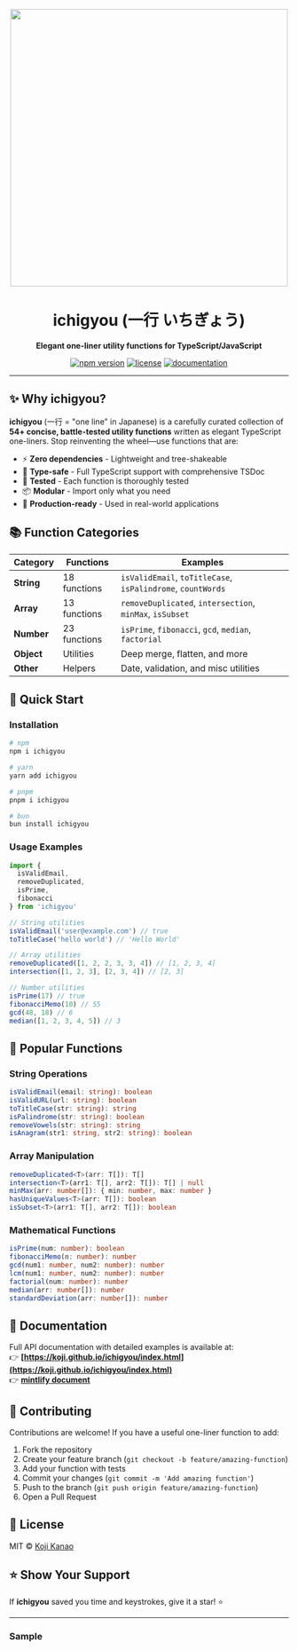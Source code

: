 <div align="center">
  <img src="https://github.com/koji/ichigyou/assets/474225/41f6b766-ce0f-432a-9d0e-49e459a1b1be" width="500" />
  
  <h1>ichigyou (一行 いちぎょう)</h1>
  
  <p><strong>Elegant one-liner utility functions for TypeScript/JavaScript</strong></p>
  
  <p>
    <a href="https://www.npmjs.com/package/ichigyou"><img src="https://img.shields.io/npm/v/ichigyou.svg" alt="npm version" /></a>
    <a href="https://github.com/koji/ichigyou/blob/main/LICENSE"><img src="https://img.shields.io/npm/l/ichigyou.svg" alt="license" /></a>
    <a href="https://koji.github.io/ichigyou/index.html"><img src="https://img.shields.io/badge/docs-TSDoc-blue.svg" alt="documentation" /></a>
  </p>
</div>

---

## ✨ Why ichigyou?

**ichigyou** (一行 = "one line" in Japanese) is a carefully curated collection of **54+ concise, battle-tested utility functions** written as elegant TypeScript one-liners. Stop reinventing the wheel—use functions that are:

- ⚡ **Zero dependencies** - Lightweight and tree-shakeable
- 🎯 **Type-safe** - Full TypeScript support with comprehensive TSDoc
- 🧪 **Tested** - Each function is thoroughly tested
- 📦 **Modular** - Import only what you need
- 🚀 **Production-ready** - Used in real-world applications

## 📚 Function Categories

| Category | Functions | Examples |
|----------|-----------|----------|
| **String** | 18 functions | `isValidEmail`, `toTitleCase`, `isPalindrome`, `countWords` |
| **Array** | 13 functions | `removeDuplicated`, `intersection`, `minMax`, `isSubset` |
| **Number** | 23 functions | `isPrime`, `fibonacci`, `gcd`, `median`, `factorial` |
| **Object** | Utilities | Deep merge, flatten, and more |
| **Other** | Helpers | Date, validation, and misc utilities |

## 🚀 Quick Start

### Installation

```bash
# npm
npm i ichigyou

# yarn
yarn add ichigyou

# pnpm
pnpm i ichigyou

# bun
bun install ichigyou
```

### Usage Examples

```typescript
import { 
  isValidEmail, 
  removeDuplicated, 
  isPrime,
  fibonacci 
} from 'ichigyou'

// String utilities
isValidEmail('user@example.com') // true
toTitleCase('hello world') // 'Hello World'

// Array utilities
removeDuplicated([1, 2, 2, 3, 3, 4]) // [1, 2, 3, 4]
intersection([1, 2, 3], [2, 3, 4]) // [2, 3]

// Number utilities
isPrime(17) // true
fibonacciMemo(10) // 55
gcd(48, 18) // 6
median([1, 2, 3, 4, 5]) // 3
```

## 🎯 Popular Functions

### String Operations
```typescript
isValidEmail(email: string): boolean
isValidURL(url: string): boolean
toTitleCase(str: string): string
isPalindrome(str: string): boolean
removeVowels(str: string): string
isAnagram(str1: string, str2: string): boolean
```

### Array Manipulation
```typescript
removeDuplicated<T>(arr: T[]): T[]
intersection<T>(arr1: T[], arr2: T[]): T[] | null
minMax(arr: number[]): { min: number, max: number }
hasUniqueValues<T>(arr: T[]): boolean
isSubset<T>(arr1: T[], arr2: T[]): boolean
```

### Mathematical Functions
```typescript
isPrime(num: number): boolean
fibonacciMemo(n: number): number
gcd(num1: number, num2: number): number
lcm(num1: number, num2: number): number
factorial(num: number): number
median(arr: number[]): number
standardDeviation(arr: number[]): number
```

## 📖 Documentation

Full API documentation with detailed examples is available at:  
👉 **[https://koji.github.io/ichigyou/index.html](https://koji.github.io/ichigyou/index.html)**  
👉 **[mintlify document](https://kk-83bff226.mintlify.app/)**

## 🤝 Contributing

Contributions are welcome! If you have a useful one-liner function to add:

1. Fork the repository
2. Create your feature branch (`git checkout -b feature/amazing-function`)
3. Add your function with tests
4. Commit your changes (`git commit -m 'Add amazing function'`)
5. Push to the branch (`git push origin feature/amazing-function`)
6. Open a Pull Request

## 📝 License

MIT © [Koji Kanao](https://github.com/koji)

## ⭐ Show Your Support

If **ichigyou** saved you time and keystrokes, give it a star! ⭐

---

### Sample
